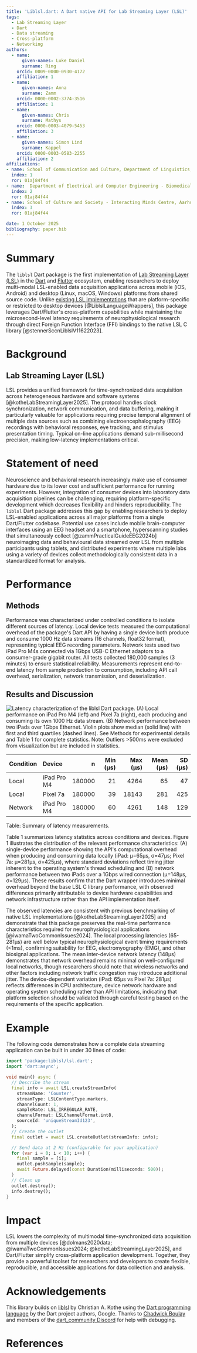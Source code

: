 ```yaml
---
title: 'Liblsl.dart: A Dart native API for Lab Streaming Layer (LSL)'
tags:
  - Lab Streaming Layer
  - Dart
  - Data streaming
  - Cross-platform
  - Networking
authors:
  - name:
      given-names: Luke Daniel
      surname: Ring
    orcid: 0009-0000-0930-4172
    affiliation: 1
  - name:
      given-names: Anna
      surname: Zamm
    orcid: 0000-0002-3774-3516
    affiliation: 1
  - name:
      given-names: Chris
      surname: Mathys
    orcid: 0000-0003-4079-5453
    affiliation: 3
  - name:
      given-names: Simon Lind
      surname: Kappel
    orcid: 0000-0003-0583-2255
    affiliation: 2
affiliations:
- name: School of Communication and Culture, Department of Linguistics, Cognitive Science and Semiotics, Aarhus University, Denmark
  index: 1
  ror: 01aj84f44
- name:  Department of Electrical and Computer Engineering - Biomedical Engineering, Aarhus University, Denmark
  index: 2
  ror: 01aj84f44
- name: School of Culture and Society - Interacting Minds Centre, Aarhus University, Denmark
  index: 3
  ror: 01aj84f44

date: 1 October 2025
bibliography: paper.bib
---
```


# Summary

The `liblsl` Dart package is the first implementation of [Lab Streaming Layer (LSL)](https://labstreaminglayer.org/) in the [Dart](https://dart.dev/) and [Flutter](https://flutter.dev/) ecosystem, enabling researchers to deploy multi-modal LSL-enabled data acquisition applications across mobile (iOS, Android) and desktop (Linux, macOS, Windows) platforms from shared source code. Unlike [existing LSL implementations](https://labstreaminglayer.readthedocs.io/info/language_wrappers.html) that are platform-specific or restricted to desktop devices [@LiblslLanguageWrappers], this package leverages Dart/Flutter's cross-platform capabilities while maintaining the microsecond-level latency requirements of neurophysiological research through direct Foreign Function Interface (FFI) bindings to the native LSL C library [@stennerSccnLiblslV11622023].

# Background

## Lab Streaming Layer (LSL)

LSL provides a unified framework for time-synchronized data acquisition across heterogeneous hardware and software systems [@kotheLabStreamingLayer2025]. The protocol handles clock synchronization, network communication, and data buffering, making it particularly valuable for applications requiring precise temporal alignment of multiple data sources such as combining electroencephalography (EEG) recordings with behavioral responses, eye tracking, and stimulus presentation timing. Typical on-line applications demand sub-millisecond precision, making low-latency implementations critical.

# Statement of need

Neuroscience and behavioral research increasingly make use of consumer hardware due to its lower cost and sufficient performance for running experiments. However, integration of consumer devices into laboratory data acquisition pipelines can be challenging, requiring platform-specific development which decreases flexibility and hinders reproducibility. The `liblsl` Dart package addresses this gap by enabling researchers to deploy LSL-enabled applications across all major platforms from a single Dart/Flutter codebase. Potential use cases include mobile brain-computer interfaces using an EEG headset and a smartphone, hyperscanning studies that simultaneously collect [@zammPracticalGuideEEG2024b] neuroimaging data and behavioural data streamed over LSL from multiple participants using tablets, and distributed experiments where multiple labs using a variety of devices collect methodologically consistent data in a standardized format for analysis. 

# Performance

## Methods

Performance was characterized under controlled conditions to isolate different sources of latency. Local device tests measured the computational overhead of the package's Dart API by having a single device both produce and consume 1000 Hz data streams (16 channels, float32 format), representing typical EEG recording parameters. Network tests used two iPad Pro M4s connected via 1Gbps USB-C Ethernet adaptors to a consumer-grade gigabit router. All tests collected 180,000 samples (3 minutes) to ensure statistical reliability. Measurements represent end-to-end latency from sample production to consumption, including API call overhead, serialization, network transmission, and deserialization.

## Results and Discussion

![Latency characterization of the liblsl Dart package. **(A)** Local performance on iPad Pro M4 (left) and Pixel 7a (right), each producing and consuming its own 1000 Hz data stream. **(B)** Network performance between two iPads over 1Gbps Ethernet. Violin plots show median (solid line) with first and third quartiles (dashed lines). See Methods for experimental details and Table 1 for complete statistics. *Note: Outliers >500ms were excluded from visualization but are included in statistics*.](./figures/plot_latency.png)

| Condition | Device      |      n | Min (µs) | Max (µs) | Mean (µs) | SD (µs) |
|:----------|:------------|-------:|---------:|---------:|----------:|--------:|
| Local     | iPad Pro M4 | 180000 |       21 |     4264 |        65 |      47 |
| Local     | Pixel 7a    | 180000 |       39 |    18143 |       281 |     425 |
| Network   | iPad Pro M4 | 180000 |       60 |     4261 |       148 |     129 |

Table: Summary of latency measurements.

Table 1 summarizes latency statistics across conditions and devices. Figure 1 illustrates the distribution of the relevant performance characteristics: (A) single-device performance showing the API's computational overhead when producing and consuming data locally (iPad: µ=65µs, σ=47µs; Pixel 7a: µ=281µs, σ=425µs), where standard deviations reflect timing jitter inherent to the operating system's thread scheduling and (B) network performance between two iPads over a 1Gbps wired connection (µ=148µs, σ=129µs). These results confirm that the Dart wrapper introduces minimal overhead beyond the base LSL C library performance, with observed differences primarily attributable to device hardware capabilities and network infrastructure rather than the API implementation itself.

The observed latencies are consistent with previous benchmarking of native LSL implementations [@kotheLabStreamingLayer2025] and demonstrate that this package preserves the real-time performance characteristics required for neurophysiological applications [@iwamaTwoCommonIssues2024]. The local processing latencies (65-281µs) are well below typical neurophysiological event timing requirements (<1ms), confirming suitability for EEG, electromyography (EMG), and other biosignal applications. The mean inter-device network latency (148µs) demonstrates that network overhead remains minimal on well-configured local networks, though researchers should note that wireless networks and other factors including network traffic congestion may introduce additional jitter. The device-dependent variation (iPad: 65µs vs Pixel 7a: 281µs) reflects differences in CPU architecture, device network hardware and operating system scheduling rather than API limitations, indicating that platform selection should be validated through careful testing based on the requirements of the specific application.

# Example

The following code demonstrates how a complete data streaming application can be built in under 30 lines of code:

```dart
import 'package:liblsl/lsl.dart';
import 'dart:async';

void main() async {
  // Describe the stream
  final info = await LSL.createStreamInfo(
    streamName: 'Counter',
    streamType: LSLContentType.markers,
    channelCount: 1,
    sampleRate: LSL_IRREGULAR_RATE,
    channelFormat: LSLChannelFormat.int8,
    sourceId: 'uniqueStreamId123',
  );
  // Create the outlet
  final outlet = await LSL.createOutlet(streamInfo: info);

  // Send data at 2 Hz (configurable for your application)
  for (var i = 0; i < 10; i++) {
    final sample = [i];
    outlet.pushSample(sample);
    await Future.delayed(const Duration(milliseconds: 500));
  }
  // Clean up
  outlet.destroy();
  info.destroy();
}
```

# Impact

LSL lowers the complexity of multimodal time-synchronized data acquisition from multiple devices [@dolmans2020data; @iwamaTwoCommonIssues2024; @kotheLabStreamingLayer2025], and Dart/Flutter simplify cross-platform application development. Together, they provide a powerful toolset for researchers and developers to create flexible, reproducible, and accessible applications for data collection and analysis.


# Acknowledgements

This library builds on [liblsl](https://github.com/sccn/liblsl) by Christian A. Kothe using the [Dart programming language](https://dart.dev/) by the Dart project authors, Google. Thanks to [Chadwick Boulay](https://orcid.org/0000-0003-1747-3931) and members of the [dart_community Discord](https://discord.gg/Qt6DgfAWWx) for help with debugging.

# References
